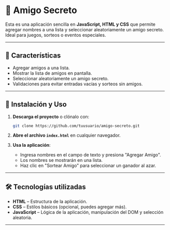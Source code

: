 # 🎁 Amigo Secreto

Esta es una aplicación sencilla en **JavaScript, HTML y CSS** que permite agregar nombres a una lista y seleccionar aleatoriamente un amigo secreto. Ideal para juegos, sorteos o eventos especiales.

---

## 🚀 Características

- Agregar amigos a una lista.
- Mostrar la lista de amigos en pantalla.
- Seleccionar aleatoriamente un amigo secreto.
- Validaciones para evitar entradas vacías y sorteos sin amigos.

---

## 📌 Instalación y Uso  

1. **Descarga el proyecto** o clónalo con:  
   ```bash
   git clone https://github.com/tuusuario/amigo-secreto.git
   ```
2. **Abre el archivo `index.html`** en cualquier navegador.

3. **Usa la aplicación**:  
   - Ingresa nombres en el campo de texto y presiona "Agregar Amigo".
   - Los nombres se mostrarán en una lista.
   - Haz clic en "Sortear Amigo" para seleccionar un ganador al azar.

---

## 🛠️ Tecnologías utilizadas  

- **HTML** – Estructura de la aplicación.
- **CSS** – Estilos básicos (opcional, puedes agregar más).
- **JavaScript** – Lógica de la aplicación, manipulación del DOM y selección aleatoria.

---
